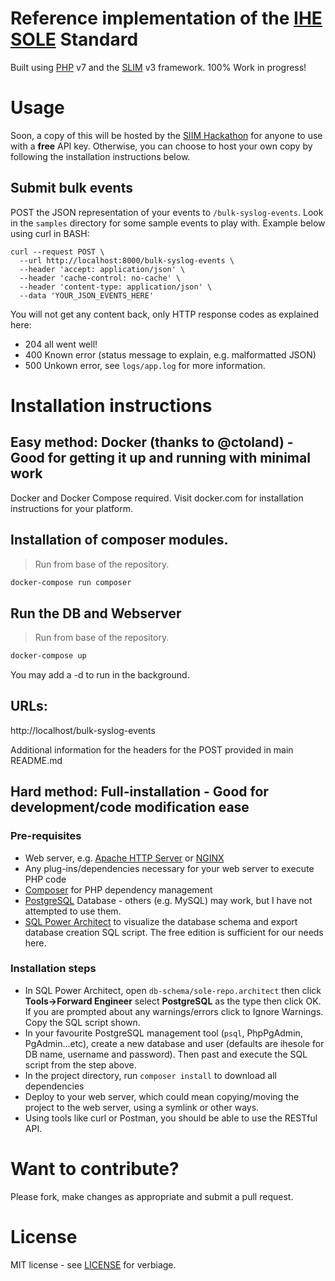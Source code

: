# Reference implementation of the [IHE SOLE](https://wiki.ihe.net/index.php/Standardized_Operational_Log_of_Events_(SOLE)) Standard
Built using [PHP](https://php.net/) v7 and the [SLIM](http://www.slimframework.com/) v3 framework. 100% Work in progress!


# Usage 
Soon, a copy of this will be hosted by the [SIIM Hackathon](https://siim.org/page/siim_hackathon) for anyone to use with a **free** API key. Otherwise, you can choose to host your own copy by following the installation instructions below.

## Submit bulk events
POST the JSON representation of your events to `/bulk-syslog-events`. Look in the `samples` directory for some sample events to play with. Example below using curl in BASH:
```
curl --request POST \
  --url http://localhost:8000/bulk-syslog-events \
  --header 'accept: application/json' \
  --header 'cache-control: no-cache' \
  --header 'content-type: application/json' \
  --data 'YOUR_JSON_EVENTS_HERE'
```
You will not get any content back, only HTTP response codes as explained here:
* 204 all went well!
* 400 Known error (status message to explain, e.g. malformatted JSON)
* 500 Unkown error, see `logs/app.log` for more information.



# Installation instructions
## Easy method: Docker (thanks to @ctoland) - Good for getting it up and running with minimal work
Docker and Docker Compose required. Visit docker.com for installation instructions for your platform.


## Installation of composer modules.

> Run from base of the repository.

```bash
docker-compose run composer
```

## Run the DB and Webserver

> Run from base of the repository.

```bash
docker-compose up
```

You may add a -d to run in the background.

## URLs:

http://localhost/bulk-syslog-events

Additional information for the headers for the POST provided in main README.md


## Hard method: Full-installation - Good for development/code modification ease
 
### Pre-requisites
* Web server, e.g. [Apache HTTP Server](https://httpd.apache.org/) or [NGINX](https://www.nginx.com/)
* Any plug-ins/dependencies necessary for your web server to execute PHP code
* [Composer](https://getcomposer.org/) for PHP dependency management
* [PostgreSQL](https://www.postgresql.org/) Database - others (e.g. MySQL) may work, but I have not attempted to use them.
* [SQL Power Architect](http://www.bestofbi.com/page/architect) to visualize the database schema and export database creation SQL script. The free edition is sufficient for our needs here.


### Installation steps
* In SQL Power Architect, open `db-schema/sole-repo.architect` then click **Tools->Forward Engineer** select **PostgreSQL** as the type then click OK. If you are prompted about any warnings/errors click to Ignore Warnings. Copy the SQL script shown.
* In your favourite PostgreSQL management tool (`psql`, PhpPgAdmin, PgAdmin...etc), create a new database and user (defaults are ihesole for DB name, username and password). Then past and execute the SQL script from the step above.
* In the project directory, run `composer install` to download all dependencies
* Deploy to your web server, which could mean copying/moving the project to the web server, using a symlink or other ways.
* Using tools like curl or Postman, you should be able to use the RESTful API.



# Want to contribute?
Please fork, make changes as appropriate and submit a pull request.

# License
MIT license - see [LICENSE](LICENSE) for verbiage.

